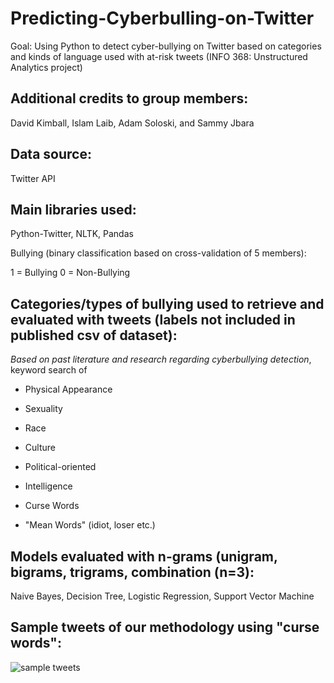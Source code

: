 # Predicting-Cyberbulling-on-Twitter
Goal: Using Python to detect cyber-bullying on Twitter based on categories and kinds of language used with at-risk tweets (INFO 368: Unstructured Analytics project)

## Additional credits to group members: 
David Kimball, Islam Laib, Adam Soloski, and Sammy Jbara

## Data source:

Twitter API 

## Main libraries used:
Python-Twitter, NLTK, Pandas

Bullying (binary classification based on cross-validation of 5 members):  

1 = Bullying
0 = Non-Bullying

## Categories/types of bullying used to retrieve and evaluated with tweets (labels not included in published csv of dataset):

*Based on past literature and research regarding cyberbullying detection*, keyword search of

- Physical Appearance

- Sexuality

- Race

- Culture

- Political-oriented

- Intelligence 

- Curse Words

- "Mean Words" (idiot, loser etc.) 

## Models evaluated with n-grams (unigram, bigrams, trigrams, combination (n=3): 

Naive Bayes, Decision Tree, Logistic Regression, Support Vector Machine

## Sample tweets of our methodology using "curse words":

![sample tweets](https://user-images.githubusercontent.com/39225674/40333318-e6dd4af2-5d25-11e8-9499-8d34216704d1.PNG)
